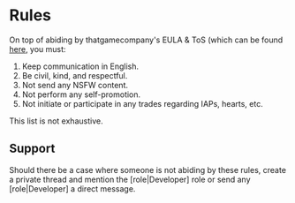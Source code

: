 # Rules

On top of abiding by thatgamecompany's EULA & ToS (which can be found [here](https://thatgamecompany.helpshift.com/hc/en/17/faq/460), you must:
1. Keep communication in English.
2. Be civil, kind, and respectful.
3. Not send any NSFW content.
4. Not perform any self-promotion.
5. Not initiate or participate in any trades regarding IAPs, hearts, etc.

This list is not exhaustive.
## Support

Should there be a case where someone is not abiding by these rules, create a private thread and mention the [role|Developer] role or send any [role|Developer] a direct message.

